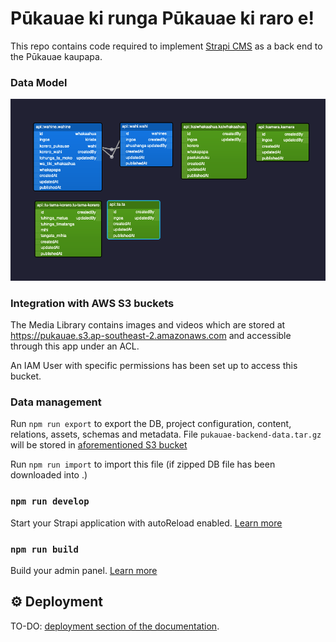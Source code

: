 # Pūkauae ki runga Pūkauae ki raro e!

This repo contains code required to implement [Strapi CMS](https://docs.strapi.io) as a back end to the Pūkauae kaupapa. 

### Data Model

![ER Diagram](ER_chart_pukauae.png "Entity Relationship diagram")

### Integration with AWS S3 buckets

The Media Library contains images and videos which are stored at https://pukauae.s3.ap-southeast-2.amazonaws.com and accessible through this app under an ACL.

An IAM User with specific permissions has been set up to access this bucket.

### Data management 

Run `npm run export` to export the DB, project configuration, content, relations, assets, schemas and metadata. File `pukauae-backend-data.tar.gz` will be stored in [aforementioned S3 bucket](https://pukauae.s3.ap-southeast-2.amazonaws.com/data/) 

Run `npm run import` to import this file (if zipped DB file has been downloaded into .)

### `npm run develop`

Start your Strapi application with autoReload enabled. [Learn more](https://docs.strapi.io/developer-docs/latest/developer-resources/cli/CLI.html#strapi-develop)


### `npm run build`

Build your admin panel. [Learn more](https://docs.strapi.io/developer-docs/latest/developer-resources/cli/CLI.html#strapi-build)


## ⚙️ Deployment

TO-DO: [deployment section of the documentation](https://docs.strapi.io/developer-docs/latest/setup-deployment-guides/deployment.html).


